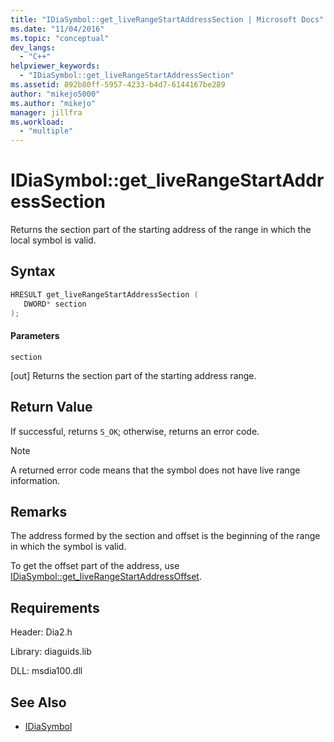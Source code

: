 ```yaml
---
title: "IDiaSymbol::get_liveRangeStartAddressSection | Microsoft Docs"
ms.date: "11/04/2016"
ms.topic: "conceptual"
dev_langs:
  - "C++"
helpviewer_keywords:
  - "IDiaSymbol::get_liveRangeStartAddressSection"
ms.assetid: 892b80ff-5957-4233-b4d7-6144167be289
author: "mikejo5000"
ms.author: "mikejo"
manager: jillfra
ms.workload:
  - "multiple"
---
```

# IDiaSymbol::get_liveRangeStartAddressSection
Returns the section part of the starting address of the range in which the local symbol is valid.

## Syntax

```C++
HRESULT get_liveRangeStartAddressSection ( 
   DWORD* section
);
```

#### Parameters
 `section`

[out] Returns the section part of the starting address range.

## Return Value
 If successful, returns `S_OK`; otherwise, returns an error code.

> [!NOTE]
>  A returned error code means that the symbol does not have live range information.

## Remarks
 The address formed by the section and offset is the beginning of the range in which the symbol is valid.

 To get the offset part of the address, use [IDiaSymbol::get_liveRangeStartAddressOffset](../../debugger/debug-interface-access/idiasymbol-get-liverangestartaddressoffset.md).

## Requirements
 Header: Dia2.h

 Library: diaguids.lib

 DLL: msdia100.dll

## See Also
- [IDiaSymbol](../../debugger/debug-interface-access/idiasymbol.md)